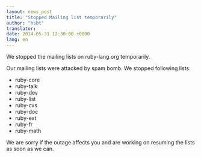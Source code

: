 ```yaml
---
layout: news_post
title: "Stopped Mailing list temporarily"
author: "hsbt"
translator:
date: 2014-05-31 12:30:00 +0000
lang: en
---
```


We stopped the mailing lists on ruby-lang.org temporarily.

Our mailing lists were attacked by spam bomb. We stopped following lists:

 * ruby-core
 * ruby-talk
 * ruby-dev
 * ruby-list
 * ruby-cvs
 * ruby-doc
 * ruby-ext
 * ruby-fr
 * ruby-math

We are sorry if the outage affects you and are working on resuming the lists as soon as we can.
